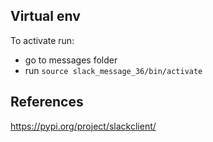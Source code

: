 ## Virtual env
To activate run:
- go to messages folder
- run `source slack_message_36/bin/activate`

## References
https://pypi.org/project/slackclient/
